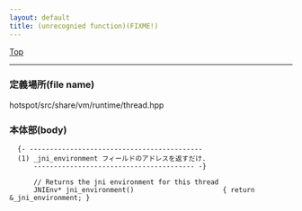 ```yaml
---
layout: default
title: (unrecognied function)(FIXME!)
---
```

[Top](../index.html)

--- 
### 定義場所(file name)
hotspot/src/share/vm/runtime/thread.hpp


### 本体部(body)
```
  {- -------------------------------------------
  (1) _jni_environment フィールドのアドレスを返すだけ.
      ---------------------------------------- -}

	  // Returns the jni environment for this thread
	  JNIEnv* jni_environment()                      { return &_jni_environment; }
	
```


